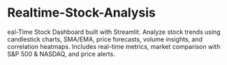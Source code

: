 # Realtime-Stock-Analysis
eal-Time Stock Dashboard built with Streamlit. Analyze stock trends using candlestick charts, SMA/EMA, price forecasts, volume insights, and correlation heatmaps. Includes real-time metrics, market comparison with S&amp;P 500 &amp; NASDAQ, and price alerts.

